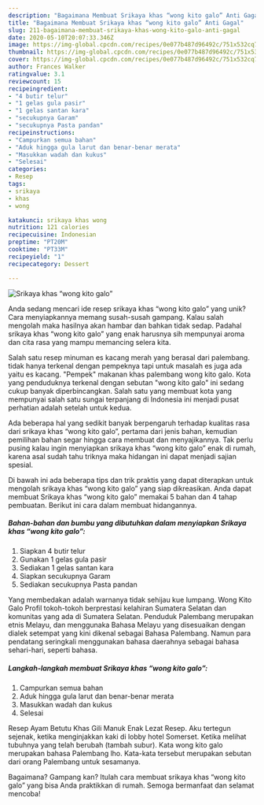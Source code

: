 ```yaml
---
description: "Bagaimana Membuat Srikaya khas “wong kito galo” Anti Gagal"
title: "Bagaimana Membuat Srikaya khas “wong kito galo” Anti Gagal"
slug: 211-bagaimana-membuat-srikaya-khas-wong-kito-galo-anti-gagal
date: 2020-05-10T20:07:33.346Z
image: https://img-global.cpcdn.com/recipes/0e077b487d96492c/751x532cq70/srikaya-khas-wong-kito-galo-foto-resep-utama.jpg
thumbnail: https://img-global.cpcdn.com/recipes/0e077b487d96492c/751x532cq70/srikaya-khas-wong-kito-galo-foto-resep-utama.jpg
cover: https://img-global.cpcdn.com/recipes/0e077b487d96492c/751x532cq70/srikaya-khas-wong-kito-galo-foto-resep-utama.jpg
author: Frances Walker
ratingvalue: 3.1
reviewcount: 15
recipeingredient:
- "4 butir telur"
- "1 gelas gula pasir"
- "1 gelas santan kara"
- "secukupnya Garam"
- "secukupnya Pasta pandan"
recipeinstructions:
- "Campurkan semua bahan"
- "Aduk hingga gula larut dan benar-benar merata"
- "Masukkan wadah dan kukus"
- "Selesai"
categories:
- Resep
tags:
- srikaya
- khas
- wong

katakunci: srikaya khas wong 
nutrition: 121 calories
recipecuisine: Indonesian
preptime: "PT20M"
cooktime: "PT33M"
recipeyield: "1"
recipecategory: Dessert

---
```



![Srikaya khas “wong kito galo”](https://img-global.cpcdn.com/recipes/0e077b487d96492c/751x532cq70/srikaya-khas-wong-kito-galo-foto-resep-utama.jpg)

Anda sedang mencari ide resep srikaya khas “wong kito galo” yang unik? Cara menyiapkannya memang susah-susah gampang. Kalau salah mengolah maka hasilnya akan hambar dan bahkan tidak sedap. Padahal srikaya khas “wong kito galo” yang enak harusnya sih mempunyai aroma dan cita rasa yang mampu memancing selera kita.

Salah satu resep minuman es kacang merah yang berasal dari palembang. tidak hanya terkenal dengan pempeknya tapi untuk masalah es juga ada yaitu es kacang. &#34;Pempek&#34; makanan khas palembang wong kito galo. Kota yang penduduknya terkenal dengan sebutan &#34;wong kito galo&#34; ini sedang cukup banyak diperbincangkan. Salah satu yang membuat kota yang mempunyai salah satu sungai terpanjang di Indonesia ini menjadi pusat perhatian adalah setelah untuk kedua.

Ada beberapa hal yang sedikit banyak berpengaruh terhadap kualitas rasa dari srikaya khas “wong kito galo”, pertama dari jenis bahan, kemudian pemilihan bahan segar hingga cara membuat dan menyajikannya. Tak perlu pusing kalau ingin menyiapkan srikaya khas “wong kito galo” enak di rumah, karena asal sudah tahu triknya maka hidangan ini dapat menjadi sajian spesial.


Di bawah ini ada beberapa tips dan trik praktis yang dapat diterapkan untuk mengolah srikaya khas “wong kito galo” yang siap dikreasikan. Anda dapat membuat Srikaya khas “wong kito galo” memakai 5 bahan dan 4 tahap pembuatan. Berikut ini cara dalam membuat hidangannya.

<!--inarticleads1-->

##### Bahan-bahan dan bumbu yang dibutuhkan dalam menyiapkan Srikaya khas “wong kito galo”:

1. Siapkan 4 butir telur
1. Gunakan 1 gelas gula pasir
1. Sediakan 1 gelas santan kara
1. Siapkan secukupnya Garam
1. Sediakan secukupnya Pasta pandan


Yang membedakan adalah warnanya tidak sehijau kue lumpang. Wong Kito Galo Profil tokoh-tokoh berprestasi kelahiran Sumatera Selatan dan komunitas yang ada di Sumatera Selatan. Penduduk Palembang merupakan etnis Melayu, dan menggunaka Bahasa Melayu yang disesuaikan dengan dialek setempat yang kini dikenal sebagai Bahasa Palembang. Namun para pendatang seringkali menggunakan bahasa daerahnya sebagai bahasa sehari-hari, seperti bahasa. 

<!--inarticleads2-->

##### Langkah-langkah membuat Srikaya khas “wong kito galo”:

1. Campurkan semua bahan
1. Aduk hingga gula larut dan benar-benar merata
1. Masukkan wadah dan kukus
1. Selesai


Resep Ayam Betutu Khas Gili Manuk Enak Lezat Resep. Aku tertegun sejenak, ketika menginjakkan kaki di lobby hotel Somerset. Ketika melihat tubuhnya yang telah berubah (tambah subur). Kata wong kito galo merupakan bahasa Palembang lho. Kata-kata tersebut merupakan sebutan dari orang Palembang untuk sesamanya. 

Bagaimana? Gampang kan? Itulah cara membuat srikaya khas “wong kito galo” yang bisa Anda praktikkan di rumah. Semoga bermanfaat dan selamat mencoba!
